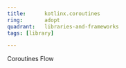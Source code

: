 ```yaml
---
title:      kotlinx.coroutines
ring:       adopt
quadrant:   libraries-and-frameworks
tags: [library]

---
```


Coroutines Flow
